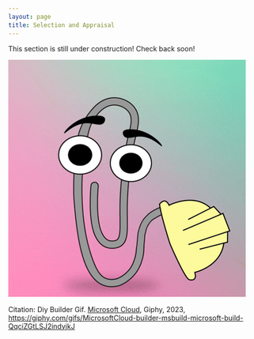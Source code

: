 ```yaml
---
layout: page
title: Selection and Appraisal
---
```

This section is still under construction! Check back soon!

![Clippy with a Hard Hat](./assets/images/CLIPPY.gif)


Citation: Diy Builder Gif. [Microsoft Cloud](https://www.microsoft.com/en-us/microsoft-cloud/blog/), Giphy, 2023, https://giphy.com/gifs/MicrosoftCloud-builder-msbuild-microsoft-build-QqciZGtLSJ2indyjkJ
